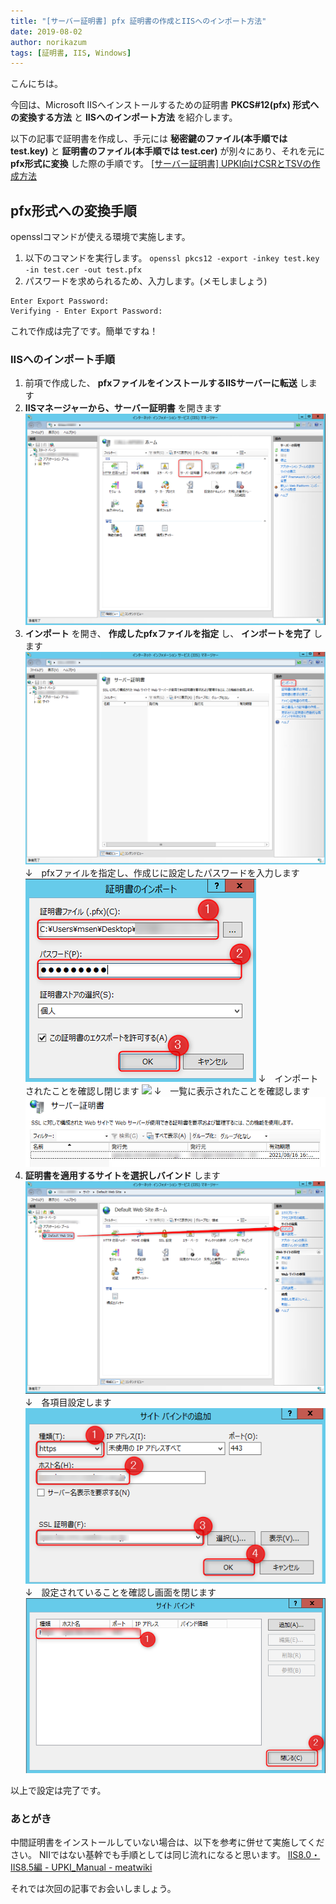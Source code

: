 ```yaml
---
title: "[サーバー証明書] pfx 証明書の作成とIISへのインポート方法"
date: 2019-08-02
author: norikazum
tags: [証明書, IIS, Windows]
---
```


こんにちは。

今回は、Microsoft IISへインストールするための証明書 **PKCS#12(pfx) 形式への変換する方法** と **IISへのインポート方法** を紹介します。

以下の記事で証明書を作成し、手元には **秘密鍵のファイル(本手順では test.key)** と **証明書のファイル(本手順では test.cer)** が別々にあり、それを元に **pfx形式に変換** した際の手順です。
[\[サーバー証明書\] UPKI向けCSRとTSVの作成方法](/how-to-create-csr-and-tsv-for-upki/)

## pfx形式への変換手順

opensslコマンドが使える環境で実施します。

1. 以下のコマンドを実行します。
`openssl pkcs12 -export -inkey test.key -in test.cer -out test.pfx`
1. パスワードを求められるため、入力します。(メモしましょう)
```
Enter Export Password:
Verifying - Enter Export Password:
```
これで作成は完了です。簡単ですね！

### IISへのインポート手順
1. 前項で作成した、 **pfxファイルをインストールするIISサーバーに転送** します
1. **IISマネージャーから、サーバー証明書** を開きます
![](images/how-to-create-a-pfx-certificate-and-import-it-into-iis-1.png)
1. **インポート** を開き、 **作成したpfxファイルを指定** し、 **インポートを完了** します
![](images/how-to-create-a-pfx-certificate-and-import-it-into-iis-2.png)
↓　pfxファイルを指定し、作成じに設定したパスワードを入力します
![](images/how-to-create-a-pfx-certificate-and-import-it-into-iis-3.png)
↓　インポートされたことを確認し閉じます
![](images/how-to-create-a-pfx-certificate-and-import-it-into-iis-4.png)
↓　一覧に表示されたことを確認します
![](images/how-to-create-a-pfx-certificate-and-import-it-into-iis-5.png)
1. **証明書を適用するサイトを選択しバインド** します
![](images/how-to-create-a-pfx-certificate-and-import-it-into-iis-6.png)
↓　各項目設定します
![](images/how-to-create-a-pfx-certificate-and-import-it-into-iis-7.png)
↓　設定されていることを確認し画面を閉じます
![](images/how-to-create-a-pfx-certificate-and-import-it-into-iis-8.png)

以上で設定は完了です。

### あとがき
中間証明書をインストールしていない場合は、以下を参考に併せて実施してください。
NIIではない基幹でも手順としては同じ流れになると思います。
[IIS8.0・IIS8.5編 - UPKI_Manual - meatwiki](https://meatwiki.nii.ac.jp/confluence/pages/viewpage.action?pageId=26192405#IIS8.0%E3%83%BBIIS8.5%E7%B7%A8-_Toc505611511)

それでは次回の記事でお会いしましょう。